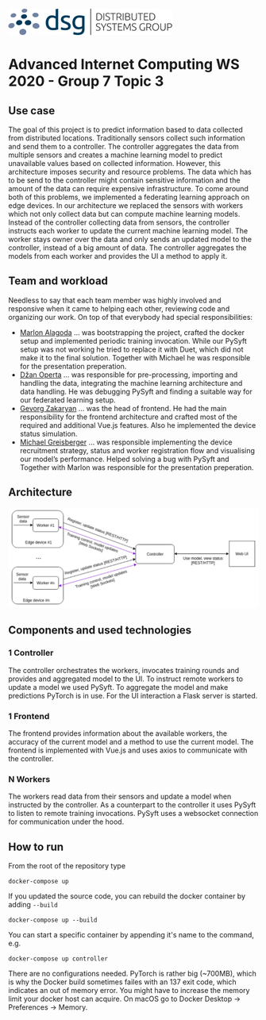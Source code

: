 ![DSG](./docs/dsg_logo.png)

# Advanced Internet Computing WS 2020 - Group 7 Topic 3

## Use case

The goal of this project is to predict information based to data collected from distributed locations. Traditionally sensors collect such information and send them to a controller. The controller aggregates the data from multiple sensors and creates a machine learning model to predict unavailable values based on collected information. However, this architecture imposes security and resource problems. The data which has to be send to the controller might contain sensitive information and the amount of the data can require expensive infrastructure. To come around both of this problems, we implemented a federating learning approach on edge devices. In our architecture we replaced the sensors with workers which not only collect data but can compute machine learning models. Instead of the controller collecting data from sensors, the controller instructs each worker to update the current machine learning model. The worker stays owner over the data and only sends an updated model to the controller, instead of a big amount of data. The controller aggregates the models from each worker and provides the UI a method to apply it.

## Team and workload

Needless to say that each team member was highly involved and responsive when it came to helping each other, reviewing code and organizing our work. On top of that everybody had special responsibilities:

- [Marlon Alagoda](mailto:e1225958@student.tuwien.ac.at) … was bootstrapping the project, crafted the docker setup and implemented periodic training invocation. While our PySyft setup was not working he tried to replace it with Duet, which did not make it to the final solution. Together with Michael he was responsible for the presentation preperation.
- [Džan Operta](mailto:e11935976@student.tuwien.ac.at) … was responsible for pre-processing, importing and handling the data, integrating the machine learning architecture and data handling. He was debugging PySyft and finding a suitable way for our federated learning setup.
- [Gevorg Zakaryan](mailto:e11941370@student.tuwien.ac.at) … was the head of frontend. He had the main responsibility for the frontend architecture and crafted most of the required and additional Vue.js features. Also he implemented the device status simulation.
- [Michael Greisberger](mailto:e01054625@student.tuwien.ac.at) … was responsible implementing the device recruitment strategy, status and worker registration flow and visualising our model’s performance. Helped solving a bug with PySyft and Together with Marlon was responsible for the presentation preperation.

## Architecture

![Archtecture](./docs/architecture.png)

## Components and used technologies

### 1 Controller

The controller orchestrates the workers, invocates training rounds and provides and aggregated model to the UI. To instruct remote workers to update a model we used PySyft. To aggregate the model and make predictions PyTorch is in use. For the UI interaction a Flask server is started.

### 1 Frontend

The frontend provides information about the available workers, the accuracy of the current model and a method to use the current model. The frontend is implemented with Vue.js and uses axios to communicate with the controller.

### N Workers

The workers read data from their sensors and update a model when instructed by the controller. As a counterpart to the controller it uses PySyft to listen to remote training invocations. PySyft uses a websocket connection for communication under the hood.

## How to run

From the root of the repository type

```
docker-compose up
```

If you updated the source code, you can rebuild the docker container by adding `--build`

```
docker-compose up --build
```

You can start a specific container by appending it's name to the command, e.g.

```
docker-compose up controller
```

There are no configurations needed. PyTorch is rather big (~700MB), which is why the Docker build sometimes failes with an 137 exit code, which indicates an out of memory error. You might have to increase the memory limit your docker host can acquire. On macOS go to Docker Desktop -> Preferences -> Memory.
